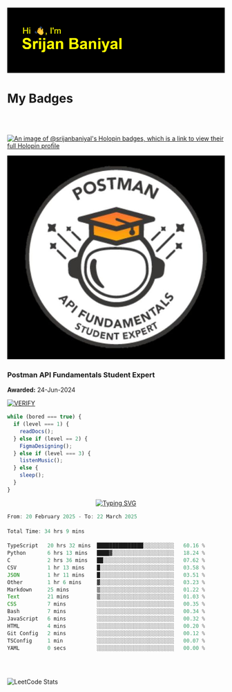 ![Header](./header.png)

# My Badges

<Br />
<Br />

[![An image of @srijanbaniyal's Holopin badges, which is a link to view their full Holopin profile](https://holopin.me/srijanbaniyal)](https://holopin.io/@srijanbaniyal)

[![Postman API Fundamentals Student Expert](/Postman.jpeg)](https://api.badgr.io/public/assertions/r9BLLy0oTfKJBbkGuDI1zA)

### Postman API Fundamentals Student Expert

**Awarded:** 24-Jun-2024

[![VERIFY](https://img.shields.io/badge/VERIFY-blue)](https://badgecheck.io?url=https%3A%2F%2Fapi.badgr.io%2Fpublic%2Fassertions%2Fr9BLLy0oTfKJBbkGuDI1zA)

```javascript
while (bored === true) {
  if (level === 1) {
    readDocs();
  } else if (level == 2) {
    FigmaDesigning();
  } else if (level === 3) {
    listenMusic();
  } else {
    sleep();
  }
}
```

<p align="center">
  <a href="https://git.io/typing-svg"><img src="https://readme-typing-svg.demolab.com?font=Tilt+Prism&size=30&pause=1000&color=0FF75B&center=true&vCenter=true&width=800&height=80&lines=Time+spent+on+various+Programming+languages" alt="Typing SVG" /></a>
</p>

<!--START_SECTION:waka-->

```TypeScript
From: 20 February 2025 - To: 22 March 2025

Total Time: 34 hrs 9 mins

TypeScript   20 hrs 32 mins  ███████████████░░░░░░░░░░   60.16 %
Python       6 hrs 13 mins   ████▓░░░░░░░░░░░░░░░░░░░░   18.24 %
C            2 hrs 36 mins   ██░░░░░░░░░░░░░░░░░░░░░░░   07.62 %
CSV          1 hr 13 mins    █░░░░░░░░░░░░░░░░░░░░░░░░   03.58 %
JSON         1 hr 11 mins    █░░░░░░░░░░░░░░░░░░░░░░░░   03.51 %
Other        1 hr 6 mins     ▓░░░░░░░░░░░░░░░░░░░░░░░░   03.23 %
Markdown     25 mins         ▒░░░░░░░░░░░░░░░░░░░░░░░░   01.22 %
Text         21 mins         ▒░░░░░░░░░░░░░░░░░░░░░░░░   01.03 %
CSS          7 mins          ░░░░░░░░░░░░░░░░░░░░░░░░░   00.35 %
Bash         7 mins          ░░░░░░░░░░░░░░░░░░░░░░░░░   00.34 %
JavaScript   6 mins          ░░░░░░░░░░░░░░░░░░░░░░░░░   00.32 %
HTML         4 mins          ░░░░░░░░░░░░░░░░░░░░░░░░░   00.20 %
Git Config   2 mins          ░░░░░░░░░░░░░░░░░░░░░░░░░   00.12 %
TSConfig     1 min           ░░░░░░░░░░░░░░░░░░░░░░░░░   00.07 %
YAML         0 secs          ░░░░░░░░░░░░░░░░░░░░░░░░░   00.00 %
```

<!--END_SECTION:waka-->

<Br />
<Br />

![LeetCode Stats](https://leetcard.jacoblin.cool/Srijan-Baniyal?theme=dark&font=Rasa&ext=contest)
